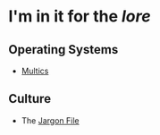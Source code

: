 # I'm in it for the _lore_

## Operating Systems

 * [Multics](https://www.multicians.org/)

## Culture

 * The [Jargon File](http://catb.org/jargon/html/)
